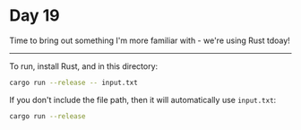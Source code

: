 # Day 19

Time to bring out something I'm more familiar with - we're using Rust tdoay!

---

To run, install Rust, and in this directory:

```bash
cargo run --release -- input.txt
```

If you don't include the file path, then it will automatically use `input.txt`:

```bash
cargo run --release
```
